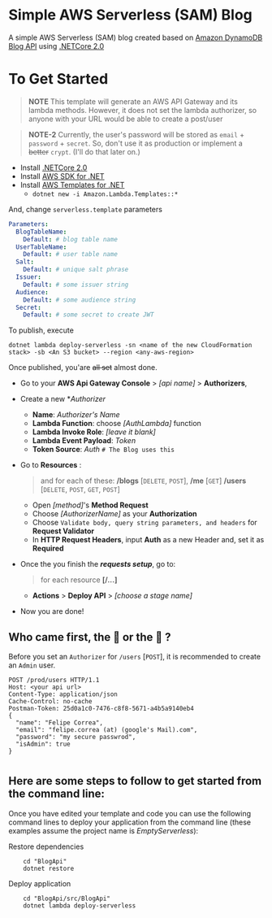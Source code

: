 # Simple AWS Serverless (SAM) Blog

A simple AWS Serverless (SAM) blog created based on [Amazon DynamoDB Blog API](https://github.com/aws/aws-lambda-dotnet) using [.NETCore 2.0](https://www.microsoft.com/net/download/windows)

# To Get Started

> **NOTE** This template will generate an AWS API Gateway and its lambda methods. However, it does not set the lambda authorizer, so anyone with your URL would be able to create a post/user

> **NOTE-2** Currently, the user's password will be stored as `email` + `password` + `secret`. So, don't use it as production or implement a ~~better~~ `crypt`. (I'll do that later on.)

* Install [.NETCore 2.0](https://www.microsoft.com/net/download/windows)
* Install [AWS SDK for .NET](https://aws.amazon.com/sdk-for-net/)
* Install [AWS Templates for .NET](https://github.com/aws/aws-lambda-dotnet#dotnet-cli-templates) 
  * ` dotnet new -i Amazon.Lambda.Templates::* `

And, change `serverless.template` parameters

```yaml
Parameters:
  BlogTableName:
    Default: # blog table name
  UserTableName:
    Default: # user table name
  Salt:
    Default: # unique salt phrase
  Issuer:
    Default: # some issuer string
  Audience:
    Default: # some audience string
  Secret:
    Default: # some secret to create JWT
```

To publish, execute

```
dotnet lambda deploy-serverless -sn <name of the new CloudFormation stack> -sb <An S3 bucket> --region <any-aws-region>
```

Once published, you'are ~~all set~~ almost done.

* Go to your **AWS Api Gateway Console** > _[api name]_ > **Authorizers**,
* Create a new \*_Authorizer_

  * **Name**: _Authorizer's Name_
  * **Lambda Function**: choose _[AuthLambda]_ function
  * **Lambda Invoke Role**: _[leave it blank]_
  * **Lambda Event Payload**: _Token_
  * **Token Source**: _Auth_ `# The Blog uses this`

* Go to **Resources** :

  > and for each of these: **/blogs** [`DELETE`, `POST`], **/me** [`GET`] **/users** [`DELETE`, `POST`, `GET`, `POST`]

  * Open _[method]_'s **Method Request**
  * Choose _[AuthorizerName]_ as your **Authorization**
  * Choose `Validate body, query string parameters, and headers` for **Request Validator**
  * In **HTTP Request Headers**, input **Auth** as a new Header and, set it as **Required**

* Once the you finish the **_requests setup_**, go to:

  > for each resource **[/...]**

  * **Actions** > **Deploy API** > _[choose a stage name]_

* Now you are done!

## Who came first, the :hatched_chick: or the :egg: ?

Before you set an `Authorizer` for `/users` [`POST`], it is recommended to create an `Admin` user.

```HTTP
POST /prod/users HTTP/1.1
Host: <your api url>
Content-Type: application/json
Cache-Control: no-cache
Postman-Token: 25d0a1c0-7476-c8f8-5671-a4b5a9140eb4
{
  "name": "Felipe Correa",
  "email": "felipe.correa (at) (google's Mail).com",
  "password": "my secure passwrod",
  "isAdmin": true
}
```

#

## Here are some steps to follow to get started from the command line:

Once you have edited your template and code you can use the following command lines to deploy your application from the command line (these examples assume the project name is _EmptyServerless_):

Restore dependencies

```
    cd "BlogApi"
    dotnet restore
```

Deploy application

```
    cd "BlogApi/src/BlogApi"
    dotnet lambda deploy-serverless
```
